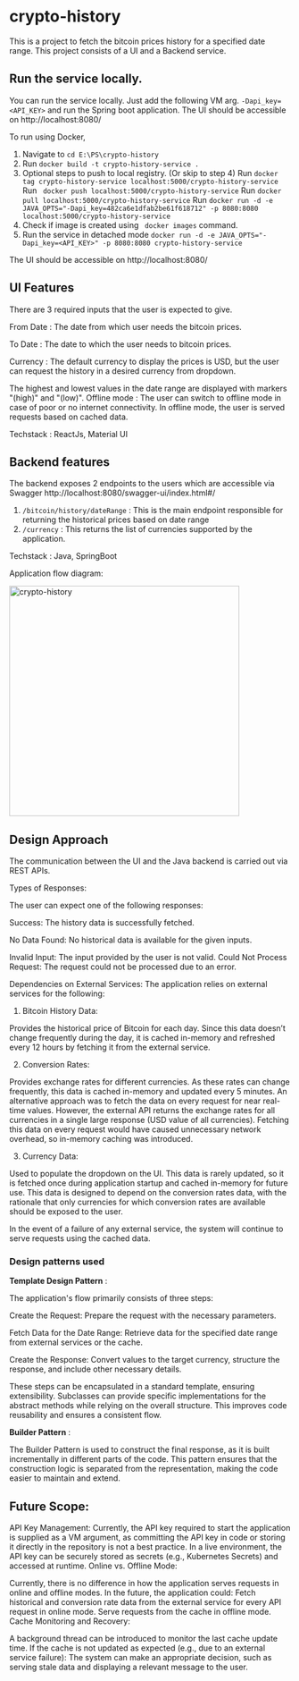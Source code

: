 # crypto-history

This is a project to fetch the bitcoin prices history for a specified date range.
This project consists of a UI and a Backend service.

## Run the service locally.

You can run the service locally.
Just add the following VM arg. ```-Dapi_key=<API_KEY>```
and run the Spring boot application.
The UI should be accessible on http://localhost:8080/

To run using Docker,
1. Navigate to ``` cd E:\PS\crypto-history ```
2. Run ``` docker build -t crypto-history-service . ```
3. Optional steps to push to local registry. (Or skip to step 4)
  Run ``` docker tag crypto-history-service localhost:5000/crypto-history-service ```
  Run ``` docker push localhost:5000/crypto-history-service```
  Run ``` docker pull localhost:5000/crypto-history-service ```
  Run ```docker run -d -e JAVA_OPTS="-Dapi_key=482ca6e1dfab2be61f618712" -p 8080:8080 localhost:5000/crypto-history-service```
4. Check if image is created using ``` docker images``` command.
5. Run the service in detached mode ``` docker run -d -e JAVA_OPTS="-Dapi_key=<API_KEY>" -p 8080:8080 crypto-history-service ```

The UI should be accessible on http://localhost:8080/

## UI Features
There are 3 required inputs that the user is expected to give.

From Date : The date from which user needs the bitcoin prices.

To Date : The date to which the user needs to bitcoin prices.

Currency : The default currency to display the prices is USD, but the user can request the history in a desired currency from dropdown.

The highest and lowest values in the date range are displayed with markers "(high)" and "(low)".
Offline mode : The user can switch to offline mode in case of poor or no internet connectivity. In offline mode, the user is served requests based on cached data.

Techstack : ReactJs, Material UI

## Backend features
The backend exposes 2 endpoints to the users which are accessible via Swagger http://localhost:8080/swagger-ui/index.html#/
1. ```/bitcoin/history/dateRange``` : This is the main endpoint responsible for returning the historical prices based on date range
2. ```/currency``` : This returns the list of currencies supported by the application.

Techstack : Java, SpringBoot

Application flow diagram:

<img width="412" alt="crypto-history" src="https://github.com/user-attachments/assets/f75685f1-b58f-4269-8f09-3f19a3ce8052" />

## Design Approach

The communication between the UI and the Java backend is carried out via REST APIs.

Types of Responses:

The user can expect one of the following responses:

Success: The history data is successfully fetched.

No Data Found: No historical data is available for the given inputs.

Invalid Input: The input provided by the user is not valid.
Could Not Process Request: The request could not be processed due to an error.

Dependencies on External Services:
The application relies on external services for the following:

1. Bitcoin History Data:

Provides the historical price of Bitcoin for each day.
Since this data doesn’t change frequently during the day, it is cached in-memory and refreshed every 12 hours by fetching it from the external service.

2. Conversion Rates:

Provides exchange rates for different currencies.
As these rates can change frequently, this data is cached in-memory and updated every 5 minutes.
An alternative approach was to fetch the data on every request for near real-time values. However, the external API returns the exchange rates for all currencies in a single large response (USD value of all currencies). Fetching this data on every request would have caused unnecessary network overhead, so in-memory caching was introduced.

3. Currency Data:

Used to populate the dropdown on the UI.
This data is rarely updated, so it is fetched once during application startup and cached in-memory for future use.
This data is designed to depend on the conversion rates data, with the rationale that only currencies for which conversion rates are available should be exposed to the user.

In the event of a failure of any external service, the system will continue to serve requests using the cached data.

### Design patterns used

**Template Design Pattern** :

The application's flow primarily consists of three steps:

Create the Request: Prepare the request with the necessary parameters.

Fetch Data for the Date Range: Retrieve data for the specified date range from external services or the cache.

Create the Response: Convert values to the target currency, structure the response, and include other necessary details.

These steps can be encapsulated in a standard template, ensuring extensibility. Subclasses can provide specific implementations for the abstract methods while relying on the overall structure. This improves code reusability and ensures a consistent flow.

**Builder Pattern** :

The Builder Pattern is used to construct the final response, as it is built incrementally in different parts of the code. This pattern ensures that the construction logic is separated from the representation, making the code easier to maintain and extend.

## Future Scope:

API Key Management: Currently, the API key required to start the application is supplied as a VM argument, as committing the API key in code or storing it directly in the repository is not a best practice.
In a live environment, the API key can be securely stored as secrets (e.g., Kubernetes Secrets) and accessed at runtime.
Online vs. Offline Mode:

Currently, there is no difference in how the application serves requests in online and offline modes.
In the future, the application could:
Fetch historical and conversion rate data from the external service for every API request in online mode.
Serve requests from the cache in offline mode.
Cache Monitoring and Recovery:

A background thread can be introduced to monitor the last cache update time.
If the cache is not updated as expected (e.g., due to an external service failure):
The system can make an appropriate decision, such as serving stale data and displaying a relevant message to the user.



